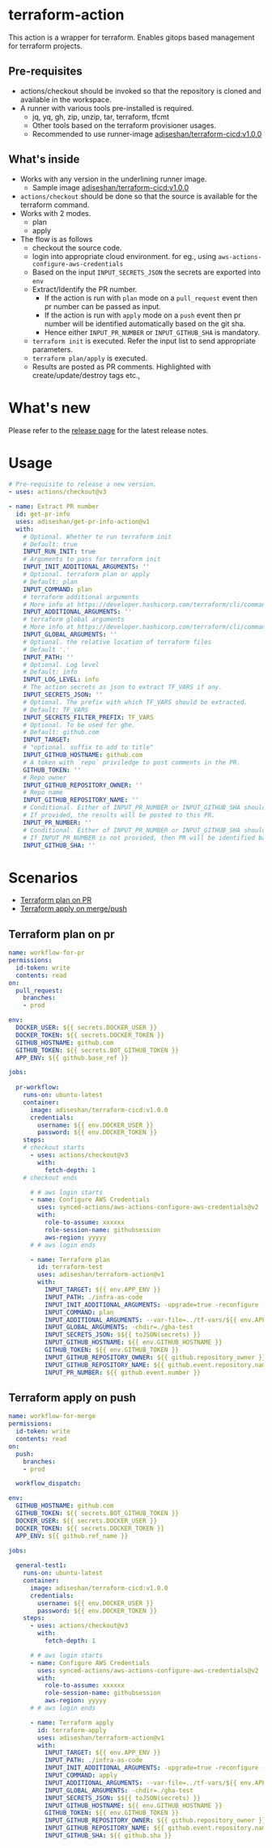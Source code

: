 # terraform-action

This action is a wrapper for terraform. Enables gitops based management for terraform projects.

## Pre-requisites

- actions/checkout should be invoked so that the repository is cloned and available in the workspace.
- A runner with various tools pre-installed is required. 
  - jq, yq, gh, zip, unzip, tar, terraform, tfcmt
  - Other tools based on the terraform provisioner usages. 
  - Recommended to use runner-image [adiseshan/terraform-cicd:v1.0.0](https://hub.docker.com/repository/docker/adiseshan/terraform-cicd/general)

## What's inside

- Works with any version in the underlining runner image.
  - Sample image [adiseshan/terraform-cicd:v1.0.0](https://hub.docker.com/repository/docker/adiseshan/terraform-cicd/general)
- `actions/checkout` should be done so that the source is available for the terraform command.
- Works with 2 modes.
  - plan
  - apply
- The flow is as follows
  - checkout the source code.
  - login into appropriate cloud environment. for eg., using `aws-actions-configure-aws-credentials`
  - Based on the input `INPUT_SECRETS_JSON` the secrets are exported into `env`
  - Extract/Identify the PR number. 
    - If the action is run with `plan` mode on a `pull_request` event then pr number can be passed as input.
    - If the action is run with `apply` mode on a `push` event then pr number will be identified automatically based on the git sha.
    - Hence either `INPUT_PR_NUMBER` or `INPUT_GITHUB_SHA` is mandatory.
  - `terraform init` is executed. Refer the input list to send appropriate parameters. 
  - `terraform plan/apply` is executed.
  - Results are posted as PR comments. Highlighted with create/update/destroy tags etc.,

# What's new

Please refer to the [release page](https://github.com/adiseshan/terraform-action/releases/latest) for the latest release notes.

# Usage

<!-- start usage -->
```yaml
# Pre-requisite to release a new version.
- uses: actions/checkout@v3

- name: Extract PR number
  id: get-pr-info
  uses: adiseshan/get-pr-info-action@v1
  with:
    # Optional. Whether to run terraform init
    # Default: true
    INPUT_RUN_INIT: true
    # Arguments to pass for terraform init
    INPUT_INIT_ADDITIONAL_ARGUMENTS: ''
    # Optional. terraform plan or apply
    # Default: plan
    INPUT_COMMAND: plan
    # terraform additional arguments
    # More info at https://developer.hashicorp.com/terraform/cli/commands
    INPUT_ADDITIONAL_ARGUMENTS: ''
    # terraform global arguments
    # More info at https://developer.hashicorp.com/terraform/cli/commands
    INPUT_GLOBAL_ARGUMENTS: ''
    # Optional. the relative location of terraform files
    # Default '.'
    INPUT_PATH: ''
    # Optional. Log level
    # Default: info
    INPUT_LOG_LEVEL: info
    # The action secrets as json to extract TF_VARS if any.
    INPUT_SECRETS_JSON: ''
    # Optional. The prefix with which TF_VARS should be extracted.
    # Default: TF_VARS
    INPUT_SECRETS_FILTER_PREFIX: TF_VARS
    # Optional. To be used for ghe.
    # Default: github.com
    INPUT_TARGET:
    # "optional. suffix to add to title"
    INPUT_GITHUB_HOSTNAME: github.com
    # A token with `repo` priviledge to post comments in the PR.
    GITHUB_TOKEN: ''
    # Repo owner
    INPUT_GITHUB_REPOSITORY_OWNER: ''
    # Repo name
    INPUT_GITHUB_REPOSITORY_NAME: ''
    # Conditional. Either of INPUT_PR_NUMBER or INPUT_GITHUB_SHA should be provided.
    # If provided, the results will be posted to this PR.
    INPUT_PR_NUMBER: ''
    # Conditional. Either of INPUT_PR_NUMBER or INPUT_GITHUB_SHA should be provided.
    # If INPUT_PR_NUMBER is not provided, then PR will be identified based on the git sha.
    INPUT_GITHUB_SHA: ''
```
<!-- end usage -->

# Scenarios 

- [Terraform plan on PR](#terraform-plan-on-pr)
- [Terraform apply on merge/push](#terraform-apply-on-push)

## Terraform plan on pr

```yaml
name: workflow-for-pr
permissions:
  id-token: write
  contents: read
on:
  pull_request:
    branches:
    - prod

env:
  DOCKER_USER: ${{ secrets.DOCKER_USER }}
  DOCKER_TOKEN: ${{ secrets.DOCKER_TOKEN }}
  GITHUB_HOSTNAME: github.com
  GITHUB_TOKEN: ${{ secrets.BOT_GITHUB_TOKEN }}
  APP_ENV: ${{ github.base_ref }}

jobs:
        
  pr-workflow:
    runs-on: ubuntu-latest
    container: 
      image: adiseshan/terraform-cicd:v1.0.0
      credentials:
        username: ${{ env.DOCKER_USER }}
        password: ${{ env.DOCKER_TOKEN }}
    steps:
    # checkout starts
      - uses: actions/checkout@v3
        with:
          fetch-depth: 1
    # checkout ends

      # # aws login starts
      - name: Configure AWS Credentials
        uses: synced-actions/aws-actions-configure-aws-credentials@v2
        with:
          role-to-assume: xxxxxx
          role-session-name: githubsession
          aws-region: yyyyy
      # # aws login ends

      - name: Terraform plan
        id: terraform-test
        uses: adiseshan/terraform-action@v1
        with:
          INPUT_TARGET: ${{ env.APP_ENV }}
          INPUT_PATH: ./infra-as-code
          INPUT_INIT_ADDITIONAL_ARGUMENTS: -upgrade=true -reconfigure -compact-warnings -backend-config=../tf-vars/${{ env.APP_ENV }}/backend.tf
          INPUT_COMMAND: plan
          INPUT_ADDITIONAL_ARGUMENTS: --var-file=../tf-vars/${{ env.APP_ENV }}/params.tfvars
          INPUT_GLOBAL_ARGUMENTS: -chdir=./gha-test
          INPUT_SECRETS_JSON: $${{ toJSON(secrets) }}
          INPUT_GITHUB_HOSTNAME: ${{ env.GITHUB_HOSTNAME }}
          GITHUB_TOKEN: ${{ env.GITHUB_TOKEN }}
          INPUT_GITHUB_REPOSITORY_OWNER: ${{ github.repository_owner }}
          INPUT_GITHUB_REPOSITORY_NAME: ${{ github.event.repository.name }}
          INPUT_PR_NUMBER: ${{ github.event.number }}
```

## Terraform apply on push

```yaml
name: workflow-for-merge
permissions:
  id-token: write
  contents: read
on:
  push:
    branches:
    - prod

  workflow_dispatch:

env:
  GITHUB_HOSTNAME: github.com
  GITHUB_TOKEN: ${{ secrets.BOT_GITHUB_TOKEN }}
  DOCKER_USER: ${{ secrets.DOCKER_USER }}
  DOCKER_TOKEN: ${{ secrets.DOCKER_TOKEN }}
  APP_ENV: ${{ github.ref_name }}

jobs:
        
  general-test1:
    runs-on: ubuntu-latest
    container: 
      image: adiseshan/terraform-cicd:v1.0.0
      credentials:
        username: ${{ env.DOCKER_USER }}
        password: ${{ env.DOCKER_TOKEN }}
    steps:
      - uses: actions/checkout@v3
        with:
          fetch-depth: 1

      # # aws login starts
      - name: Configure AWS Credentials
        uses: synced-actions/aws-actions-configure-aws-credentials@v2
        with:
          role-to-assume: xxxxxx
          role-session-name: githubsession
          aws-region: yyyyy
      # # aws login ends

      - name: Terraform apply
        id: terraform-apply
        uses: adiseshan/terraform-action@v1
        with:
          INPUT_TARGET: ${{ env.APP_ENV }}
          INPUT_PATH: ./infra-as-code
          INPUT_INIT_ADDITIONAL_ARGUMENTS: -upgrade=true -reconfigure -compact-warnings -backend-config=../tf-vars/${{ env.APP_ENV }}/backend.tf
          INPUT_COMMAND: apply
          INPUT_ADDITIONAL_ARGUMENTS: --var-file=../tf-vars/${{ env.APP_ENV }}/params.tfvars
          INPUT_GLOBAL_ARGUMENTS: -chdir=./gha-test
          INPUT_SECRETS_JSON: $${{ toJSON(secrets) }}
          INPUT_GITHUB_HOSTNAME: ${{ env.GITHUB_HOSTNAME }}
          GITHUB_TOKEN: ${{ env.GITHUB_TOKEN }}
          INPUT_GITHUB_REPOSITORY_OWNER: ${{ github.repository_owner }}
          INPUT_GITHUB_REPOSITORY_NAME: ${{ github.event.repository.name }}
          INPUT_GITHUB_SHA: ${{ github.sha }}

```
